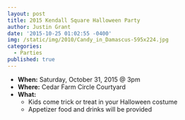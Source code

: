 ```yaml
---
layout: post
title: 2015 Kendall Square Halloween Party
author: Justin Grant
date: '2015-10-25 01:02:55 -0400'
img: /static/img/2010/Candy_in_Damascus-595x224.jpg
categories:
  - Parties
published: true
---
```

* **When:** Saturday, October 31, 2015 @ 3pm
* **Where:** Cedar Farm Circle Courtyard
* **What:**
  * Kids come trick or treat in your Halloween costume
  * Appetizer food and drinks will be provided
